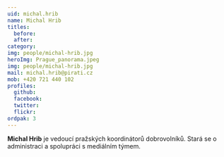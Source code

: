 ```yaml
---
uid: michal.hrib
name: Michal Hrib
titles:
  before: 
  after:
category: 
img: people/michal-hrib.jpg
heroImg: Prague_panorama.jpeg
img: people/michal-hrib.jpg
mail: michal.hrib@pirati.cz
mob: +420 721 440 102
profiles:
  github:       
  facebook: 
  twitter: 		  
  flickr:
ordpak: 3		  
---
```


**Michal Hrib** je vedoucí pražských koordinátorů dobrovolníků. Stará se o administraci a spolupráci s mediálním týmem.



